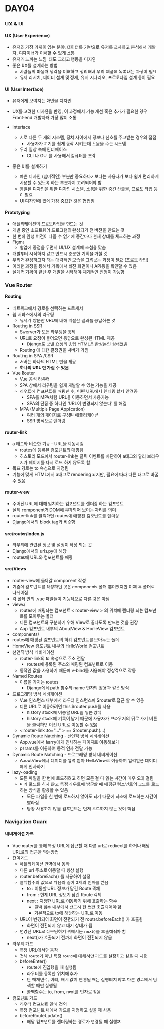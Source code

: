 # DAY04

### UX & UI

#### UX (User Experience)

- 유저와 가장 가까이 있는 분야, 데이터를 기반으로 유저를 조사하고 분석해서 개발자, 디자이너가 이해할 수 있게 소통
- 유저가 느끼는 느낌, 태도 그리고 행동을 디자인
- 좋은 UX를 설게하는 방법
  - 사람들의 마음과 생각을 이해하고 정리해서 우리 제품에 녹여내는 과정이 필요
  - 유저 리서치, 데이터 설계 및 정제, 유저 시나리오, 프로토타입 설계 등이 필요

#### UI (User Interface)

- 유저에게 보여지는 화면을 디자인
- UX를 고려한 디자인을 반영, 이 과정에서 기능 개선 혹은 추가가 필요한 경우 Front-end 개발자와 가장 많이 소통

- Interface
  - 서로 다른 두 개의 시스템, 장치 사이에서 정보나 신호를 주고받는 경우의 접점
    - 사용자가 기기를 쉽게 동작 시키는데 도움을 주는 시스템
  - 우리 일상 속에 인터페이스
    - CLI 나 GUI 를 사용해서 컴퓨터를 조작
- 좋은 UI를 설계하기
  - 예쁜 디자인 (심미적인) 부분만 중요하다기보다는 사용자가 보다 쉽게 편리하게 사용할 수 있도록 하는 부분까지 고려되어야 함
  - 통일된 디자인을 위한 디자인 시스템, 소통을 위한 중간 산출물, 프로토 타입 등이 필요
  - UI 디자인에 있어 가장 중요한 것은 협업임

#### Prototyping

- 애플리케이션의 프로토타입을 만드는 것
- 개발 중인 소프트웨어 프로그램의 완성되기 전 버전을 만드는 것
- 한 번에 완성 버전이 나올 수 없기에 중간마다 현재 상태를 체크하는 과정
- Figma
  - 협업에 중점을 두면서 UI/UX 설계에 초첨을 맞춤
- 개발부터 시작하지 말고 반드시 충분한 기획을 거칠 것
- 우리가 완성하고자 하는 대략적인 모습을 그려보는 과정이 필요 (프로토 타입)
- 이러한 과정을 통해서 기획에서 빠진 화면이나 API등을 확인할 수 있음
- 설계와 기획이 끝난 후 개발을 시작해야 체계적인 진행이 가능함

### Vue Router

#### Routing

- 네트워크에서 경로를 선택하는 프로세서
- 웹 서비스에서의 라우팅
  - 유저가 방문한 URL에 대해 적절한 결과를 응답하는 것
- Routing in SSR
  - Swerver가 모든 라우팅을 통제
  - URL로 요청이 들어오면 응답으로 완성된 HTML 제공
    - Django로 보낸 요청의 응답 HTML은 완성본인 상태였음
  - Routing 에 대한 결정권을 서버가 가짐
- Routing in SPA /CSR
  - 서버는 하나의 HTML 만을 제공
  - **하나의 URL 만 가질 수 있음**
- Vue Router
  - Vue 공식 라우터
  - SPA 상에서 라우팅을 쉽게 개발할 수 있는 기능을 제공
  - 라우트에 컴포넌트를 매핑한 후, 어떤 URL에서 렌더링 할지 알려줌
    - SPA를 MPA처럼 URL을 이동하면서 사용가능
    - SPA의 단점 중 하나인 'URL이 변경되지 않는다' 를 해결
  - MPA (Multiple Page Application)
    - 여러 개의 페이지로 구성된 애플리케이션
    - SSR 방식으로 렌더링

#### router-link

- a 태그와 비슷한 기능  - URL을 이동시킴
  - routes에 등록된 컴포넌트와 매핑됨
  - 히스토리 모드에서 router-link는 클릭 이벤트를 차단하여 a태그와 달리 브라우저가 페이지를 다시 로드 하지 않도록 함
- 목표 경로는 to 속성으로 지정됨
- 기능에 맞게 HTML에서 a태그로 rendering 되지만, 필요에 따라 다른 태그로 바꿀 수 있음

#### router-view

- 주어진 URL에 대해 일치하는 컴포넌트를 렌더링 하는 컴포넌트
- 실제 component가 DOM에 부착되어 보이는 자리를 의미
- router-link를 클릭하면 routes에 매핑된 컴포넌트를 렌더링
- Django에서의 block tag와 비슷함

#### src/router/index.js

- 라우터에 관련된 정보 및 설정이 작성 되는 곳
- Django에서의 urls.py에 해당
- routes에 URL와 컴포넌트를 매핑

#### src/Views

- router-view에 들어갈 component 작성
- 기존에 컴포넌트를 작성하던 곳은 components 폴더 뿐이었지만 이제 두 폴더로 나뉘어짐
- 각 폴더 안의 .vue 파일들이 기능적으로 다른 것은 아님
- views/
  - routes에 매핑되는 컴포넌트 < router-view > 의 위치에 렌더링 되는 컴포넌트를 모아두는 폴더
  - 다른 컴포넌트와 구분하기 위해 View로 끝나도록 만드는 것을 권장
  - App 컴포넌트 내부의 AboutView & HomeView 컴포넌트
-  components/
  - routes에 매핑된 컴포넌트의 하위 컴포넌트를 모아두는 폴더
  - HomeView 컴포넌트 내부의 HelloWorld 컴포넌트
- 선언적 방식 네비게이션
  - router-link의 to 속성으로 주소 전달
    - routes에 등록된 주소와 매핑된 컴포넌트로 이동
  - 동적인 값을 사용하기 때문에 v-bind를 사용해야 정상적으로 작동
- Named Routes
  - 이름을 가지는 routes
    - Django에서 path 함수의 name 인자의 활용과 같은 방식
- 프로그래밍 방식 네비게이션
  - Vue 인스턴스 내부에서 라우터 인스턴스에 $router로 접근 할 수 있음
  - 다른 URL로 이동하려면 this.$router.push를 사용
    - history stack에 이동할 URL을 넣는 방식
    - history stack에 기록이 남기 때문에 사용자가 브라우저의 뒤로 가기 버튼을 클릭하면 이전 URL로 이동할 수 있음
  - < router-link :to="..." > == $router.push(...)
- Dynamic Route Matching - 선언적 방식 네비게이션
  - App.vue에서 harry에게 인사하는 페이지로 이동해보기
  - params를 이용하여 동적 인자 전달 가능
- Dynamic Route Matching - 프로그래밍 방식 네비게이션
  - AboutView에서 데이터를 입력 받아 HelloView로 이동하여 입력받은 데이터에게 인사하기
- lazy-loading
  - 모든 파일을 한 번에 로드하려고 하면 모든 걸 다 읽는 시간이 매우 오래 걸림
  - 미리 로드를 하지 않고 특정 라우트에 방문할 때 매핑된 컴포넌트의 코드를 로드하는 방식을 활용할 수 있음
    - 모든 파일을 한 번에 로드하지 않아도 되기 때문에 최초에 로드하는 시간이 빨라짐
    - 당장 사용하지 않을 컴포넌트는 먼저 로드하지 않는 것이 핵심

### Navigation Guard

#### 네비게이션 가드

- Vue router를 통해 특정 URL에 접근할 때 다른 url로 redirect를 하거나 해당 URL로의 접근을 막는방법
- 전역가드
  - 애플리케이션 전역에서 동작
  - 다른 url 주소로 이동할 때 항상 실행
  - router.beforeEach() 를 사용하여 설정
  - 콜백함수의 값으로 다음과 같이 3개의 인자를 받음
    - to : 이동할 URL 정보가 담긴 Route 객체
    - from : 현재 URL 정보가 담긴 Route 객체
    - next : 지정한 URL로 이동하기 위해 호출하는 함수
      - 콜백 함수 내부에서 반드시 한 번만 호출되어야 함
      - 기본적으로 to에 해당하는 URL로 이동
  - URL이 변경되어 화면이 전환되기 전 router.beforeEach() 가 호출됨
    - 화면이 전환되지 않고 대기 상태가 됨
  - 변경된 URL로 라우팅하기 위해서는 next()를 호출해줘야 함
    - next()가 호출되기 전까지 화면이 전환되지 않음
- 라우터 가드
  - 특정 URL에서만 동작
  - 전체 route가 아닌 특정 route에 대해서만 가드를 설정하고 싶을 때 사용
  - beforeEnter()
    - route에 진입했을 때 실행됨
    - 라우터를 등록한 위치에 추가
    - 단 매개변수, 쿼리, 해시 값이 변경될 때는 실행되지 않고 다른 경로에서 탐색할 때만 실행됨
    - 콜백함수는 to, from, next를 인자로 받음
- 컴포넌트 가드 
  - 라우터 컴포넌트 안에 정의
  - 특정 컴포넌트 내에서 가드를 지정하고 싶을 때 사용
  - beforeRouteUpdate()
    - 해당 컴포넌트를 렌더링하는 경로가 변경될 때 실행ㅉ




